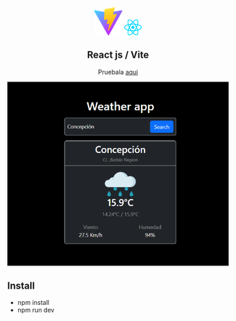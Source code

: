 <div align='center'>
  <img  src='./public/vite.svg'> <img width='40' src='./public/react.svg'>
  
  <h2> React js / Vite </h2>
  
   Pruebala [aqui](https://tomasjara.github.io/weather_app/)
   
   ![screenshot](/public/sc.png)
</div>

## Install

- npm install
- npm run dev 

